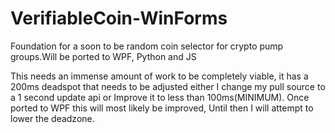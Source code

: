 # VerifiableCoin-WinForms
Foundation for a soon to be random coin selector for crypto pump groups.Will be ported to WPF, Python and JS

This needs an immense amount of work to be completely viable, it has a 200ms deadspot that needs to be adjusted either I change my pull source to a 1 second update api or Improve it to less than 100ms(MINIMUM).
Once ported to WPF this will most likely be improved, Until then I will attempt to lower the deadzone.
